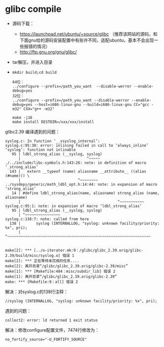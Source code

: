 

# glibc compile

* 源码下载：

  * https://launchpad.net/ubuntu/+source/glibc （推荐该网站的源码，和下面gnu给的源码安装配置中有些许不同，适配ubuntu，基本不会出现一些报错的情况）
  * http://ftp.gnu.org/gnu/glibc/

* tar解压，并进入目录

* ```shell
  mkdir build;cd build
  
  64位：
  ../configure --prefix=/path_you_want  --disable-werror --enable-debug=yes
  32位：
  ../configure --prefix=/path_you_want --disable-werror --enable-debug=yes --host=i686-linux-gnu --build=i686-linux-gnu CC="gcc -m32" CXX="g++ -m32" 
  
  make -j16
  make install DESTDIR=/xxx/xxx/install
  ```



glibc2.39 编译遇到的问题：

```shell
syslog.c: In function ‘__vsyslog_internal’:
syslog.c:95:30: error: inlining failed in call to ‘always_inline’ ‘syslog’: function not inlinable
   95 | ldbl_strong_alias (__syslog, syslog)
      |                              ^~~~~~
./../include/libc-symbols.h:143:26: note: in definition of macro ‘_strong_alias’
  143 |   extern __typeof (name) aliasname __attribute__ ((alias (#name))) \
      |                          ^~~~~~~~~
../sysdeps/generic/math_ldbl_opt.h:14:44: note: in expansion of macro ‘strong_alias’
   14 | #define ldbl_strong_alias(name, aliasname) strong_alias (name, aliasname)
      |                                            ^~~~~~~~~~~~
syslog.c:95:1: note: in expansion of macro ‘ldbl_strong_alias’
   95 | ldbl_strong_alias (__syslog, syslog)
      | ^~~~~~~~~~~~~~~~~
syslog.c:138:7: note: called from here
  138 |       syslog (INTERNALLOG, "syslog: unknown facility/priority: %x", pri);
      |       ^~~~~~~~~~~~~~~~~~~~~~~~~~~~~~~~~~~~~~~~~~~~~~~~~~~~~~~~~~~~~~~~~~
      
      
make[2]: *** [../o-iterator.mk:9：/glibc/glibc_2.39.orig/glibc-2.39/build/misc/syslog.o] 错误 1
make[2]: *** 正在等待未完成的任务....
make[2]: 离开目录“/glibc/glibc_2.39.orig/glibc-2.39/misc”
make[1]: *** [Makefile:484：misc/subdir_lib] 错误 2
make[1]: 离开目录“/glibc/glibc_2.39.orig/glibc-2.39”
make: *** [Makefile:9：all] 错误 2

```

解决：对syslog.c的138行注释：

```shell
//syslog (INTERNALLOG, "syslog: unknown facility/priority: %x", pri);
```



遇到的问题：

```shell
collect2: error: ld returned 1 exit status
```

解决：修改configure配置文件，7474行修改为：

```shell
no_fortify_source="-U_FORTIFY_SOURCE"
```

